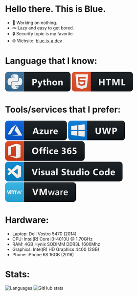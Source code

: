 # Hello there. This is Blue.
- 🔭 Working on nothing.
- 💤 Lazy and easy to get bored.
- 🔒 Security topic is my favorite.
- 🌐 Website: [blue.is-a.dev](https://blue.is-a.dev)

# Language that I know:
<!-- Python -->
<a href="https://python.org">
  <img src="img/python.svg" alt="Python" style="vertical-align:top margin:6px 4px"></a>
<!-- HTML -->
<a href="https://html.spec.whatwg.org/">
  <img src="img/html.svg" alt="HTML" style="vertical-align:top margin:6px 4px"></a>

# Tools/services that I prefer:
<!-- Azure -->
<a href="https://azure.microsoft.com/en-us/">
  <img src="img/azure.svg" alt="Azure" style="vertical-align:top margin:6px 4px"></a>
<!-- UWP -->
<a href="https://docs.microsoft.com/en-us/windows/uwp/get-started/universal-application-platform-guide">
  <img src="img/uwp.svg" alt="UWP" style="vertical-align:top margin:6px 4px"></a>
<!-- Microsoft 365 -->
<a href="https://microsoft.com/en-us/microsoft-365">
  <img src="img/office_365.svg" alt="Microsoft 365" style="vertical-align:top margin:6px 4px"></a>
<!-- Visual Studio Code -->
<a href="https://code.visualstudio.com">
  <img src="img/visualstudio_code.svg" alt="Visual Studio Code" style="vertical-align:top margin:6px 4px"></a>
<!-- VMware -->
<a href="https://vmware.com">
  <img src="img/vmware.svg" alt="VMware" style="vertical-align:top margin:6px 4px"></a>

# Hardware:
- Laptop: Dell Vostro 5470 (2014)
- CPU: Intel(R) Core i3-4010U @ 1.70GHz
- RAM: 4GB Hynix SODIMM DDR3L 1600Mhz
- Graphics: Intel(R) HD Graphics 4400 (2GB)
- Phone: iPhone 6S 16GB (2016)

# Stats:
![Languages](https://github-readme-stats.vercel.app/api/top-langs/?username=Jimmy-Blue&theme=react)
![GitHub stats](https://github-readme-stats.vercel.app/api?username=jimmy-blue&theme=react&show_icons=true)
